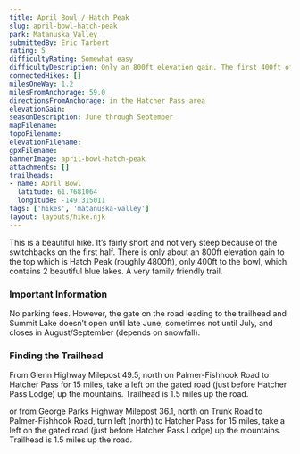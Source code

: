 ```yaml
---
title: April Bowl / Hatch Peak
slug: april-bowl-hatch-peak
park: Matanuska Valley
submittedBy: Eric Tarbert
rating: 5
difficultyRating: Somewhat easy
difficultyDescription: Only an 800ft elevation gain. The first 400ft of which is easily switch-backed.
connectedHikes: []
milesOneWay: 1.2
milesFromAnchorage: 59.0
directionsFromAnchorage: in the Hatcher Pass area
elevationGain: 
seasonDescription: June through September
mapFilename: 
topoFilename: 
elevationFilename: 
gpxFilename: 
bannerImage: april-bowl-hatch-peak
attachments: []
trailheads:
- name: April Bowl
  latitude: 61.7681064
  longitude: -149.315011
tags: ['hikes', 'matanuska-valley']
layout: layouts/hike.njk
---
```

This is a beautiful hike. It’s fairly short and not very steep because of the switchbacks on the first half. There is only about an 800ft elevation gain to the top which is Hatch Peak (roughly 4800ft), only 400ft to the bowl, which contains 2 beautiful blue lakes. A very family friendly trail.

### Important Information

No parking fees. However, the gate on the road leading to the trailhead and Summit Lake doesn’t open until late June, sometimes not until July, and closes in August/September (depends on snowfall).

### Finding the Trailhead

From Glenn Highway Milepost 49.5, north on Palmer-Fishhook Road to Hatcher Pass for 15 miles, take a left on the gated road (just before Hatcher Pass Lodge) up the mountains. Trailhead is 1.5 miles up the road.

or from George Parks Highway Milepost 36.1, north on Trunk Road to Palmer-Fishhook Road, turn left (north) to Hatcher Pass for 15 miles, take a left on the gated road (just before Hatcher Pass Lodge) up the mountains. Trailhead is 1.5 miles up the road.